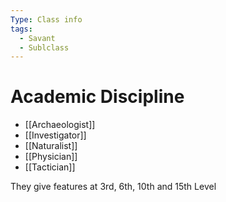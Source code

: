 ```yaml
---
Type: Class info
tags:
  - Savant
  - Sublclass
---
```

# Academic Discipline
- [[Archaeologist]]
- [[Investigator]]
- [[Naturalist]]
- [[Physician]]
- [[Tactician]]

They give features at 3rd, 6th, 10th and 15th Level